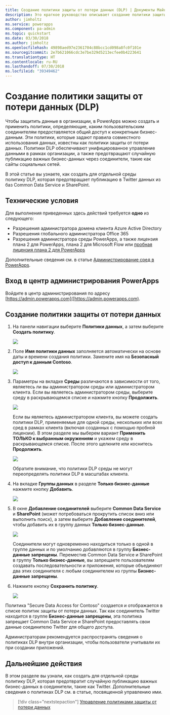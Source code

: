 ```yaml
---
title: Создание политики защиты от потери данных (DLP) | Документы Майкрософт
description: Это краткое руководство описывает создание политики защиты от потери данных (DLP) PowerApps.
author: jimholtz
ms.service: powerapps
ms.component: pa-admin
ms.topic: quickstart
ms.date: 03/30/2018
ms.author: jimholtz
ms.openlocfilehash: 49898aed97e2361704c88bcc1cd098a8fc0f101e
ms.sourcegitcommit: 2e7b621066cdc3e7be329d5213ecfee0b4223641
ms.translationtype: HT
ms.contentlocale: ru-RU
ms.lasthandoff: 07/30/2018
ms.locfileid: "39349462"
---
```

# <a name="create-a-data-loss-prevention-dlp-policy"></a>Создание политики защиты от потери данных (DLP)
Чтобы защитить данные в организации, в PowerApps можно создать и применить политики, определяющие, каким пользовательским соединителям предоставляется общий доступ к конкретным бизнес-данным. Эти политики, которые задают правила совместного использования данных, известны как политики защиты от потери данных. Политики DLP обеспечивают унифицированное управление данными в рамках организации, а также предотвращают случайную публикацию важных бизнес-данных через соединители, такие как сайты социальных сетей.

В этой статье вы узнаете, как создать для отдельной среды политику DLP, которая предотвращает публикацию в Twitter данных из баз Common Data Service и SharePoint.

## <a name="prerequisites"></a>Технические условия
Для выполнения приведенных здесь действий требуется **одно** из следующего:
* Разрешения администратора домена клиента Azure Active Directory
* Разрешения глобального администратора Office 365
* Разрешения администратора среды PowerApps, а также лицензия плана 2 для PowerApps, плана 2 для Microsoft Flow или [пробная лицензия плана 2 для PowerApps](https://web.powerapps.com/signup?redirect=marketing&email=)

Дополнительные сведения см. в статье [Администрирование сред в PowerApps](environments-administration.md).

## <a name="sign-in-to-the-powerapps-admin-center"></a>Вход в центр администрирования PowerApps
Войдите в центр администрирования по адресу [https://admin.powerapps.com]([https://admin.powerapps.com).

## <a name="create-a-dlp-policy"></a>Создание политики защиты от потери данных
1. На панели навигации выберите **Политики данных**, а затем выберите **Создать политику**.

    ![](./media/create-dlp-policy/new-data-policy.png)
2. Поле **Имя политики данных** заполняется автоматически на основе даты и времени создания политики. Замените имя на **Безопасный доступ к данным Contoso**.

    ![](./media/create-dlp-policy/policy-name.png)
3. Параметры на вкладке **Среды** различаются в зависимости от того, являетесь ли вы администратором среды или администратором клиента. Если вы являетесь администратором среды, выберите среду в раскрывающемся списке и нажмите кнопку **Продолжить**.

    ![](./media/create-dlp-policy/select-environment.png)

    Если вы являетесь администратором клиента, вы можете создать политики DLP, применяемые для одной среды, нескольких или всех сред в рамках клиента (включая созданных с помощью пробной лицензии). В этом разделе мы выберем вариант **Применить ТОЛЬКО к выбранным окружениям** и укажем среду в раскрывающемся списке. После этого щелкните или коснитесь **Продолжить**.

    ![](./media/create-dlp-policy/select-environment-tenant.png)

    Обратите внимание, что политики DLP среды не могут переопределять политики DLP в масштабах клиента.
4. На вкладке **Группы данных** в разделе **Только бизнес-данные** нажмите кнопку **Добавить**.

    ![](./media/create-dlp-policy/data-groups.png)
5. В окне **Добавление соединителей** выберите **Common Data Service** и **SharePoint** (может потребоваться прокрутить список вниз или выполнить поиск), а затем выберите **Добавление соединителей**, чтобы добавить их в группу данных **Только бизнес-данные**.

    ![](./media/create-dlp-policy/add-connectors.png)

    Соединители могут одновременно находиться только в одной в группе данных и по умолчанию добавляются в группу **Бизнес-данные запрещены**. Переместив Common Data Service и SharePoint в группу **Только бизнес-данные**, вы запрещаете пользователям создавать последовательности и приложения, которые объединяют два этих соединителя с любым соединителем из группы **Бизнес-данные запрещены**.

6. Нажмите кнопку **Сохранить политику**.

    ![](./media/create-dlp-policy/save-policy.png)

Политика "Secure Data Access for Contoso" создается и отображается в списке политик защиты от потери данных. Так как соединитель Twitter находится в группе **Бизнес-данные запрещены**, эта политика запрещает Common Data Service и SharePoint предоставлять свои данные соединителю Twitter для общего доступа.

Администраторам рекомендуется распространять сведения о политиках DLP внутри организации, чтобы пользователи учитывали их при создании приложений.

## <a name="next-steps"></a>Дальнейшие действия
В этом разделе вы узнали, как создать для отдельной среды политику DLP, которая предотвратит случайную публикацию важных бизнес-данных в соединители, такие как Twitter. Дополнительные сведения о политиках DLP см. в статье, посвященной управлению ими.

> [!div class="nextstepaction"]
> [Управление политиками защиты от потери данных](prevent-data-loss.md)
